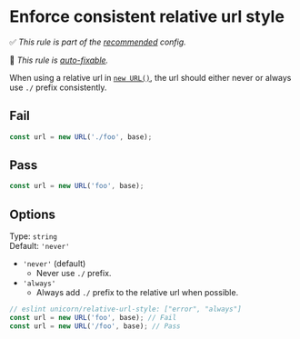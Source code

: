 # Enforce consistent relative url style

✅ *This rule is part of the [recommended](https://github.com/sindresorhus/eslint-plugin-unicorn#recommended-config) config.*

🔧 *This rule is [auto-fixable](https://eslint.org/docs/user-guide/command-line-interface#fixing-problems).*

When using a relative url in [`new URL()`](https://developer.mozilla.org/en-US/docs/Web/API/URL/URL), the url should either never or always use `./` prefix consistently.

## Fail

```js
const url = new URL('./foo', base);
```

## Pass

```js
const url = new URL('foo', base);
```

## Options

Type: `string`\
Default: `'never'`

- `'never'` (default)
  - Never use `./` prefix.
- `'always'`
  - Always add `./` prefix to the relative url when possible.

```js
// eslint unicorn/relative-url-style: ["error", "always"]
const url = new URL('foo', base); // Fail
const url = new URL('/foo', base); // Pass
```
